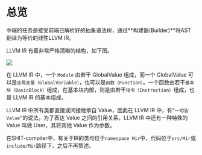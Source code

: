 # 总览

中端的任务是接受前端已解析好的抽象语法树，通过**构建器(Builder)**将AST翻译为等价的线性LLVM IR。

LLVM IR 有着非常严格清晰的结构，如下图。

![](https://drinkwater-1325041233.cos.ap-guangzhou.myqcloud.com/imgs/cguserImages)

在 LLVM IR 中，一个 `Module` 由若干 GlobalValue 组成，而一个 GlobalValue 可以是`全局变量（GlobalVariable）`，也可以是`函数（Function）`。一个函数由若干`基本块（BasicBlock）`组成，在基本块内部，则是由若干`指令（Instruction）`组成，也是 LLVM IR 的基本组成。

LLVM IR 中所有类都直接或间接继承自 Value，因此在 LLVM IR 中，有`“一切皆 Value”`的说法。为了表达 Value 之间的引用关系，LLVM IR 中还有一种特殊的 Value 叫做 User，其将其他 Value 作为参数。

在SHIT-compiler中，有关于IR的类均位于`namespace Mir`中，代码位于`src/Mir`或`include/Mir`路径下，之后不再赘述。